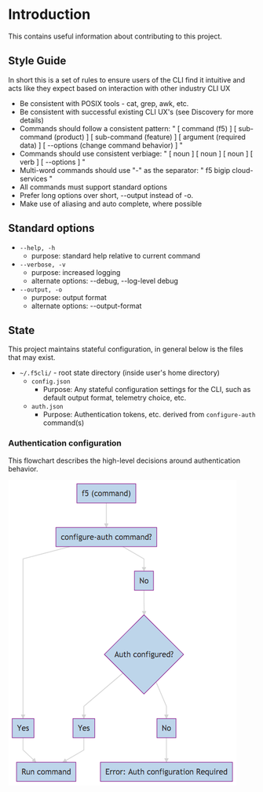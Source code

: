 # Introduction

This contains useful information about contributing to this project.

## Style Guide

In short this is a set of rules to ensure users of the CLI find it intuitive and acts like they expect based on interaction with other industry CLI UX

- Be consistent with POSIX tools - cat, grep, awk, etc.
- Be consistent with successful existing CLI UX's (see Discovery for more details)
- Commands should follow a consistent pattern: " [ command (f5) ] [ sub-command (product) ] [ sub-command (feature) ] [ argument (required data) ] [ --options (change command behavior) ] "
- Commands should use consistent verbiage: " [ noun ] [ noun ] [ noun ] [ verb ] [ --options ] "
- Multi-word commands should use "-" as the separator: " f5 bigip cloud-services "
- All commands must support standard options
- Prefer long options over short, --output instead of -o.
- Make use of aliasing and auto complete, where possible

## Standard options

- ```--help, -h```
  - purpose: standard help relative to current command
- ```--verbose, -v```
  - purpose: increased logging
  - alternate options: --debug, --log-level debug
- ```--output, -o```
  - purpose: output format
  - alternate options: --output-format

## State

This project maintains stateful configuration, in general below is the files that may exist.

- `~/.f5cli/` - root state directory (inside user's home directory)
    - `config.json`
        - Purpose: Any stateful configuration settings for the CLI, such as default output format, telemetry choice, etc.
    - `auth.json`
        - Purpose: Authentication tokens, etc. derived from `configure-auth` command(s)

### Authentication configuration

This flowchart describes the high-level decisions around authentication behavior.

![diagram](../docs/diagrams/auth_decision_tree.png)
